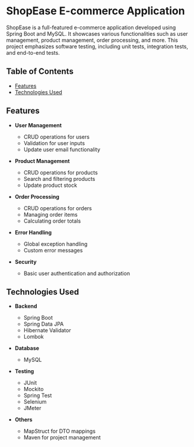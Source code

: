 # ShopEase E-commerce Application

ShopEase is a full-featured e-commerce application developed using Spring Boot and MySQL. It showcases various functionalities such as user management, product management, order processing, and more. This project emphasizes software testing, including unit tests, integration tests, and end-to-end tests.

## Table of Contents

- [Features](#features)
- [Technologies Used](#technologies-used)

## Features

- **User Management**
    - CRUD operations for users
    - Validation for user inputs
    - Update user email functionality

- **Product Management**
    - CRUD operations for products
    - Search and filtering products
    - Update product stock

- **Order Processing**
    - CRUD operations for orders
    - Managing order items
    - Calculating order totals

- **Error Handling**
    - Global exception handling
    - Custom error messages

- **Security**
    - Basic user authentication and authorization

## Technologies Used

- **Backend**
    - Spring Boot
    - Spring Data JPA
    - Hibernate Validator
    - Lombok

- **Database**
    - MySQL

- **Testing**
    - JUnit
    - Mockito
    - Spring Test
    - Selenium
    - JMeter

- **Others**
    - MapStruct for DTO mappings
    - Maven for project management